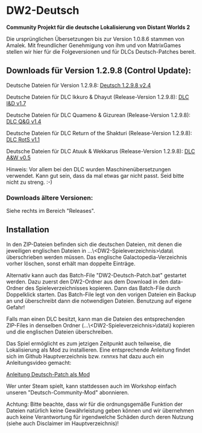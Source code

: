 # DW2-Deutsch
<strong>Community Projekt für die deutsche Lokalisierung von Distant Worlds 2</strong>

Die ursprünglichen Übersetzungen bis zur Version 1.0.8.6 stammen von Amalek. Mit freundlicher Genehmigung von ihm und von MatrixGames stellen wir hier für die Folgeversionen und für DLCs Deutsch-Patches bereit.

<h2>Downloads für Version 1.2.9.8 (Control Update):</h2>

Deutsche Dateien für Version 1.2.9.8:
[Deutsch 1.2.9.8 v2.4](https://github.com/Marty651/DW2-Deutsch/releases/download/v.1.2.9.8-(2025.03.21)/DW2-Deutsch_1.2.9.8_v2.4.zip)

Deutsche Dateien für DLC Ikkuro & Dhayut (Release-Version 1.2.9.8):
[DLC I&D v1.7](https://github.com/Marty651/DW2-Deutsch/releases/download/v.1.2.9.8-(2025.03.21)/DW2-Deutsch_1.2.9.8_DLC_Ikkuro_and_Dhayut_v1.7.zip)

Deutsche Dateien für DLC Quameno & Gizurean (Release-Version 1.2.9.8):
[DLC Q&G v1.4](https://github.com/Marty651/DW2-Deutsch/releases/download/v.1.2.9.8-(2025.03.21)/DW2-Deutsch_1.2.9.8_DLC_Quameno_and_Gizureans_v1.4.zip)

Deutsche Dateien für DLC Return of the Shakturi (Release-Version 1.2.9.8):
[DLC RotS v1.1](https://github.com/Marty651/DW2-Deutsch/releases/download/v.1.2.9.8-(2025.03.21)/DW2-Deutsch_1.2.9.8_DLC_Return_of_the_Shakturi_v1.1.zip)

Deutsche Dateien für DLC Atuuk & Wekkarus (Release-Version 1.2.9.8):
[DLC A&W v0.5](https://github.com/Marty651/DW2-Deutsch/releases/download/v.1.2.9.8-(2025.03.21)/DW2-Deutsch_1.2.9.8_DLC_Atuuk_and_Wekkarus_v0.5.zip)

Hinweis: Vor allem bei den DLC wurden Maschinenübersetzungen verwendet. Kann gut sein, dass da mal etwas gar nicht passt. Seid bitte nicht zu streng. :-)

<h3>Downloads ältere Versionen:</h3>

Siehe rechts im Bereich "Releases".

<h2>Installation</h2>

In den ZIP-Dateien befinden sich die deutschen Dateien, mit denen die jeweiligen englischen Dateien in ...\\\<DW2-Spieleverzeichnis\>\\data\\ überschrieben werden müssen. Das englische Galactopedia-Verzeichnis vorher löschen, sonst erhält man doppelte Einträge.

Alternativ kann auch das Batch-File "DW2-Deutsch-Patch.bat" gestartet werden. Dazu zuerst den DW2-Ordner aus dem Download in den data-Ordner des Spieleverzeichnisses kopieren. Dann das Batch-File durch Doppelklick starten. Das Batch-File legt von den vorigen Dateien ein Backup an und überschreibt dann die notwendigen Dateien. Benutzung auf eigene Gefahr!

Falls man einen DLC besitzt, kann man die Dateien des entsprechenden ZIP-Files in denselben Ordner (...\\\<DW2-Spieleverzeichnis\>\\data\\) kopieren und die englischen Dateien überschreiben.

Das Spiel ermöglicht es zum jetzigen Zeitpunkt auch teilweise, die Lokalisierung als Mod zu installieren. Eine entsprechende Anleitung findet sich im Github Hauptverzeichnis bzw. rxnnxs hat dazu auch ein Anleitungsvideo gemacht:

[Anleitung Deutsch-Patch als Mod](https://www.youtube.com/watch?v=8m_gIv7eIPU)

Wer unter Steam spielt, kann stattdessen auch im Workshop einfach unseren "Deutsch-Community-Mod" abonnieren.

Achtung: Bitte beachte, dass wir für die ordnungsgemäße Funktion der Dateien natürlich keine Gewährleistung geben können und wir übernehmen auch keine Verantwortung für irgendwelche Schäden durch deren Nutzung (siehe auch Disclaimer im Hauptverzeichnis)!
